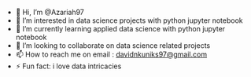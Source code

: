- 👋 Hi, I’m @Azariah97
- 👀 I’m interested in data science projects with python jupyter notebook
- 🌱 I’m currently learning applied data science with python jupyter notebook
- 💞️ I’m looking to collaborate on data science related projects
- 📫 How to reach me on email : davidnkuniks97@gmail.com
- ⚡ Fun fact: i love data intricacies

<!---
Azariah97/Azariah97 is a ✨ special ✨ repository because its `README.md` (this file) appears on your GitHub profile.
You can click the Preview link to take a look at your changes.
--->

